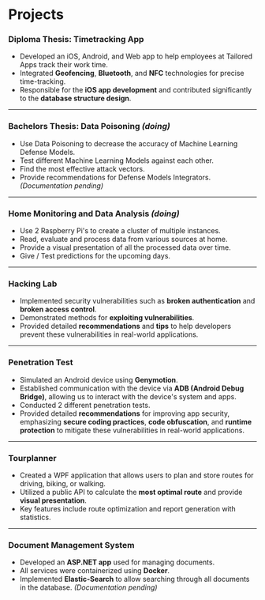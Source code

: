 # Projects

### **Diploma Thesis: Timetracking App**
- Developed an iOS, Android, and Web app to help employees at Tailored Apps track their work time.
- Integrated **Geofencing**, **Bluetooth**, and **NFC** technologies for precise time-tracking.
- Responsible for the **iOS app development** and contributed significantly to the **database structure design**.

---

### **Bachelors Thesis: Data Poisoning** *(doing)*
- Use Data Poisoning to decrease the accuracy of Machine Learning Defense Models.
- Test different Machine Learning Models against each other.
- Find the most effective attack vectors.
- Provide recommendations for Defense Models Integrators.
  *(Documentation pending)*

---

### **Home Monitoring and Data Analysis** *(doing)*
- Use 2 Raspberry Pi's to create a cluster of multiple instances.
- Read, evaluate and process data from various sources at home.
- Provide a visual presentation of all the processed data over time.
- Give / Test predictions for the upcoming days.

---

### **Hacking Lab**
- Implemented security vulnerabilities such as **broken authentication** and **broken access control**.
- Demonstrated methods for **exploiting vulnerabilities**.
- Provided detailed **recommendations** and **tips** to help developers prevent these vulnerabilities in real-world applications.

---

### **Penetration Test**
- Simulated an Android device using **Genymotion**.
- Established communication with the device via **ADB (Android Debug Bridge)**, allowing us to interact with the device's system and apps.
- Conducted 2 different penetration tests.
- Provided detailed **recommendations** for improving app security, emphasizing **secure coding practices**, **code obfuscation**, and **runtime protection** to mitigate these vulnerabilities in real-world applications.

---

### **Tourplanner**
- Created a WPF application that allows users to plan and store routes for driving, biking, or walking.
- Utilized a public API to calculate the **most optimal route** and provide **visual presentation**.
- Key features include route optimization and report generation with statistics.

---

### **Document Management System**
- Developed an **ASP.NET app** used for managing documents.
- All services were containerized using **Docker**.
- Implemented **Elastic-Search** to allow searching through all documents in the database.
  *(Documentation pending)*
